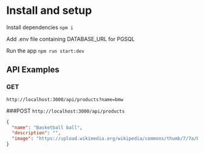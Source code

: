 # Install and setup

Install dependencies
```npm i```

Add .env file containing DATABASE_URL for PGSQL

Run the app
```npm run start:dev```

## API Examples

### GET
```http://localhost:3000/api/products?name=bmw```

###POST
```http://localhost:3000/api/products```

```json
{
  "name": "Basketball ball",
  "description": "",
  "image": "https://upload.wikimedia.org/wikipedia/commons/thumb/7/7a/Basketball.png/220px-Basketball.png"
}
```